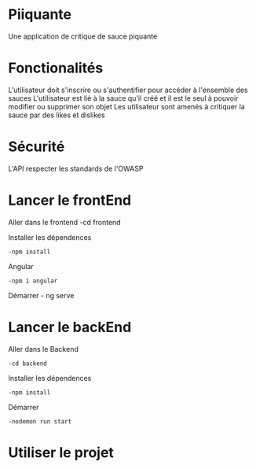 # Piiquante

Une application de critique de sauce piquante

# Fonctionalités

L'utilisateur doit s'inscrire ou s'authentifier pour accéder à l'ensemble des sauces
L'utilisateur est lié à la sauce qu'il créé et il est le seul à pouvoir modifier ou supprimer son objet
Les utilisateur sont amenés à critiquer la sauce par des likes et dislikes

# Sécurité

L'API respecter les standards de l'OWASP

# Lancer le frontEnd

Aller dans le frontend
    -cd frontend

Installer les dépendences

    -npm install

Angular

    -npm i angular

Démarrer
    - ng serve

# Lancer le backEnd

Aller dans le Backend

    -cd backend

Installer les dépendences

    -npm install

Démarrer

    -nodemon run start

# Utiliser le projet
